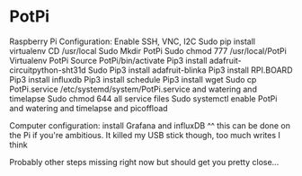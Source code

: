 # PotPi

Raspberry Pi Configuration:
Enable SSH, VNC, I2C
Sudo pip install virtualenv
CD /usr/local
Sudo Mkdir PotPi
Sudo chmod 777 /usr/local/PotPi
Virtualenv PotPi
Source PotPi/bin/activate
Pip3 install adafruit-circuitpython-sht31d
Sudo Pip3 install adafruit-blinka
Pip3 install RPI.BOARD
Pip3 install influxdb
Pip3 install schedule
Pip3 install wget
Sudo cp PotPi.service /etc/systemd/system/PotPi.service and watering and timelapse
Sudo chmod 644 all service files
Sudo systemctl enable PotPi and watering and timelapse and picoffload


Computer configuration:
install Grafana and influxDB
^^ this can be done on the Pi if you're ambitious. It killed my USB stick though, too much writes I think

Probably other steps missing right now but should get you pretty close...

